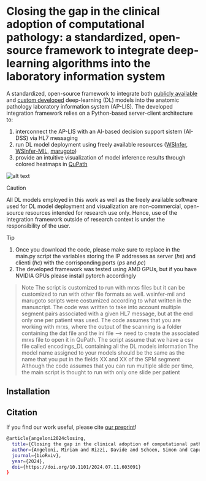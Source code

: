 # Closing the gap in the clinical adoption of computational pathology: a standardized, open-source framework to integrate deep-learning algorithms into the laboratory information system
A standardized, open-source framework to integrate both <ins>publicly available</ins> and <ins>custom developed</ins> deep-learning (DL) models into the anatomic pathology laboratory information system (AP-LIS).
The developed integration framework relies on a Python-based server-client architecture to: 
1. interconnect the AP-LIS with an AI-based decision support sistem (AI-DSS) via HL7 messaging
2. run DL model deployment using freely available resources ([WSInfer](https://github.com/SBU-BMI/wsinfer), [WSInfer-MIL](https://github.com/SBU-BMI/wsinfer-mil), [marugoto](https://github.com/KatherLab/marugoto))
3. provide an intuitive visualization of model inference results through colored heatmaps in [QuPath](https://qupath.github.io/)

![alt text](https://github.com/MiriamAng/IntegrationFramework_APLIS/blob/main/docs/visualization_styles.tif)


> [!CAUTION]
> All DL models employed in this work as well as the freely available software used for DL model deployment and visualization are non-commercial, open-source resources intended for research use only. Hence, use of the integration framework outside of research context is under the responsibility of the user.

> [!TIP]
> 1. Once you download the code, please make sure to replace in the main.py script the variables storing the IP addresses as server (*hs*) and clienti (*hc*) with the corrisponding ports (*ps* and *pc*)
> 2. The developed framework was tested using AMD GPUs, but if you have NVIDIA GPUs please install pytorch accordingly

> Note
> The script is customized to run with mrxs files but it can be customized to run with other file formats as well.
> wsinfer-mil and marugoto scripts were costumized according to what written in the manuscript.
> The code was written to take into account multiple segment pairs associated with a given HL7 message, but at the end only one per patient was used.
> The code assumes that you are working with mrxs, where the output of the scanning is a folder containing the dat file and the ini file --> need to create the associated mrxs file to open it in QuPath.
> The script assume that we have a csv file called encodings_DL containing all the DL models information
> The model name assigned to your models should be the same as the name that you put in the fields XX and XX of the SPM segment
> Although the code assumes that you can run multiple slide per time, the main script is thought to run with only one slide per patient

## Installation

## Citation
If you find our work useful, please cite [our preprint](https://www.biorxiv.org/content/10.1101/2024.07.11.603091v1)!
```bash
@article{angeloni2024closing,
  title={Closing the gap in the clinical adoption of computational pathology: a standardized, open-source framework to integrate deep-learning algorithms into the laboratory information system},
  author={Angeloni, Miriam and Rizzi, Davide and Schoen, Simon and Caputo, Alessandro and Merolla, Francesco and Hartmann, Arndt and Ferrazzi, Fulvia and Fraggetta, Filippo},
  journal={bioRxiv},
  year={2024},
  doi={https://doi.org/10.1101/2024.07.11.603091}
}
```

